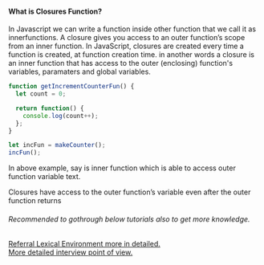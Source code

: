 <h4> What is Closures Function? </h4>
<p>In Javascript we can write a function inside other function that we call it as innerfunctions. A closure gives you access to an outer function’s scope from an inner function. In JavaScript, closures are created every time a function is created, at function creation time.
in another words a closure is an inner function that has access to the outer (enclosing) function's variables, paramaters and global variables. </p>

```javascript
function getIncrementCounterFun() {
  let count = 0;

  return function() {
    console.log(count++);
  };
}

let incFun = makeCounter();
incFun();
```
<p>In above example, say is inner function which is able to access outer function variable text. </p>
<p>Closures have access to the outer function’s variable even after the outer function returns</p>  

<h6>Recommended to gothrough below tutorials also to get more knowledge.</h6>
<a href="https://javascript.info/closure" target="_blank"> Referral Lexical Environment more in detailed.</a>  <br>
<a href="https://medium.com/javascript-scene/master-the-javascript-interview-what-is-a-closure-b2f0d2152b36" target="_blank">More detailed interview point of view.</a>

